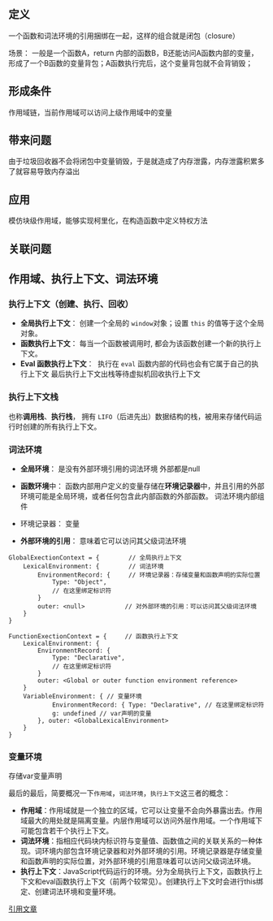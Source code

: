 ## 定义

一个函数和词法环境的引用捆绑在一起，这样的组合就是闭包（closure）

场景： 一般是一个函数A，return 内部的函数B，B还能访问A函数内部的变量，形成了一个B函数的变量背包；A函数执行完后，这个变量背包就不会背销毁；

## 形成条件

作用域链，当前作用域可以访问上级作用域中的变量

## 带来问题

由于垃圾回收器不会将闭包中变量销毁，于是就造成了内存泄露，内存泄露积累多了就容易导致内存溢出

## 应用

模仿块级作用域，能够实现柯里化，在构造函数中定义特权方法




## 关联问题

## 作用域、执行上下文、词法环境

### 执行上下文（创建、执行、回收）

- **全局执行上下文**： 创建一个全局的 `window`对象；设置 `this` 的值等于这个全局对象。
- **函数执行上下文**： 每当一个函数被调用时, 都会为该函数创建一个新的执行上下文。
- **Eval 函数执行上下文**：  执行在 `eval` 函数内部的代码也会有它属于自己的执行上下文
最后执行上下文出栈等待虚拟机回收执行上下文

### 执行上下文栈

也称**调用栈**、**执行栈**， 拥有 `LIFO`（后进先出）数据结构的栈，被用来存储代码运行时创建的所有执行上下文。


### 词法环境

- **全局环境**： 是没有外部环境引用的词法环境 外部都是null
- **函数环境**中： 函数内部用户定义的变量存储在**环境记录器**中，并且引用的外部环境可能是全局环境，或者任何包含此内部函数的外部函数。
词法环境内部组件

- 环境记录器： 变量
- **外部环境的引用**： 意味着它可以访问其父级词法环境

```JSX
GlobalExectionContext = {        // 全局执行上下文
    LexicalEnvironment: {        // 词法环境
        EnvironmentRecord: {     // 环境记录器：存储变量和函数声明的实际位置
            Type: "Object",      
            // 在这里绑定标识符  
        }
        outer: <null>           // 对外部环境的引用：可以访问其父级词法环境
    }
}

FunctionExectionContext = {     // 函数执行上下文
    LexicalEnvironment: {
        EnvironmentRecord: {
            Type: "Declarative",
            // 在这里绑定标识符
        }
        outer: <Global or outer function environment reference>
    }
    VariableEnvironment: { // 变量环境 
		    EnvironmentRecord: { Type: "Declarative", // 在这里绑定标识符 
		    g: undefined // var声明的变量 
	    }, outer: <GlobalLexicalEnvironment> 
    }
}
```

### 变量环境

存储var变量声明


最后的最后，简要概况一下`作用域`，`词法环境`，`执行上下文`这三者的概念：

-   **作用域**：作用域就是一个独立的区域，它可以让变量不会向外暴露出去。作用域最大的用处就是隔离变量。内层作用域可以访问外层作用域。一个作用域下可能包含若干个执行上下文。
-   **词法环境**：指相应代码块内标识符与变量值、函数值之间的关联关系的一种体现。词环境内部包含环境记录器和对外部环境的引用。环境记录器是存储变量和函数声明的实际位置，对外部环境的引用意味着可以访问父级词法环境。
-   **执行上下文**：JavaScript代码运行的环境。分为全局执行上下文，函数执行上下文和eval函数执行上下文（前两个较常见）。创建执行上下文时会进行this绑定、创建词法环境和变量环境。

[引用文章](https://juejin.cn/post/7043408377661095967)
